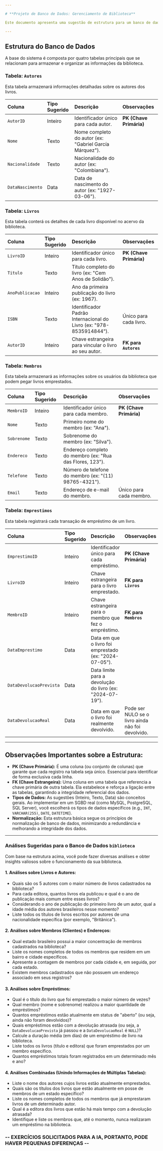 ```yaml
---

# **Projeto de Banco de Dados: Gerenciamento de Biblioteca**

Este documento apresenta uma sugestão de estrutura para um banco de dados relacional destinado ao gerenciamento de uma biblioteca, incluindo as tabelas, suas colunas e tipos de dados sugeridos, bem como uma série de análises que podem ser realizadas com os dados.

---
```


## **Estrutura do Banco de Dados**

A base do sistema é composta por quatro tabelas principais que se relacionam para armazenar e organizar as informações da biblioteca.

### **Tabela: `Autores`**
Esta tabela armazenará informações detalhadas sobre os autores dos livros.

| Coluna         | Tipo Sugerido | Descrição                                    | Observações             |
| :------------- | :------------ | :------------------------------------------- | :---------------------- |
| `AutorID`      | Inteiro       | Identificador único para cada autor.         | **PK (Chave Primária)** |
| `Nome`         | Texto         | Nome completo do autor (ex: "Gabriel García Márquez"). |                         |
| `Nacionalidade`| Texto         | Nacionalidade do autor (ex: "Colombiana").  |                         |
| `DataNascimento`| Data          | Data de nascimento do autor (ex: "1927-03-06"). |                         |

### **Tabela: `Livros`**
Esta tabela conterá os detalhes de cada livro disponível no acervo da biblioteca.

| Coluna          | Tipo Sugerido | Descrição                                    | Observações             |
| :-------------- | :------------ | :------------------------------------------- | :---------------------- |
| `LivroID`       | Inteiro       | Identificador único para cada livro.         | **PK (Chave Primária)** |
| `Titulo`        | Texto         | Título completo do livro (ex: "Cem Anos de Solidão"). |                         |
| `AnoPublicacao` | Inteiro       | Ano da primeira publicação do livro (ex: 1967). |                         |
| `ISBN`          | Texto         | Identificador Padrão Internacional do Livro (ex: "978-8535914844"). | Único para cada livro.  |
| `AutorID`       | Inteiro       | Chave estrangeira para vincular o livro ao seu autor. | **FK para `Autores`** |

### **Tabela: `Membros`**
Esta tabela armazenará as informações sobre os usuários da biblioteca que podem pegar livros emprestados.

| Coluna         | Tipo Sugerido | Descrição                                    | Observações             |
| :------------- | :------------ | :------------------------------------------- | :---------------------- |
| `MembroID`     | Inteiro       | Identificador único para cada membro.        | **PK (Chave Primária)** |
| `Nome`         | Texto         | Primeiro nome do membro (ex: "Ana").         |                         |
| `Sobrenome`    | Texto         | Sobrenome do membro (ex: "Silva").           |                         |
| `Endereco`     | Texto         | Endereço completo do membro (ex: "Rua das Flores, 123"). |                         |
| `Telefone`     | Texto         | Número de telefone do membro (ex: "(11) 98765-4321"). |                         |
| `Email`        | Texto         | Endereço de e-mail do membro.                | Único para cada membro. |

### **Tabela: `Emprestimos`**
Esta tabela registrará cada transação de empréstimo de um livro.

| Coluna              | Tipo Sugerido | Descrição                                    | Observações                      |
| :------------------ | :------------ | :------------------------------------------- | :------------------------------- |
| `EmprestimoID`      | Inteiro       | Identificador único para cada empréstimo.    | **PK (Chave Primária)** |
| `LivroID`           | Inteiro       | Chave estrangeira para o livro emprestado.   | **FK para `Livros`** |
| `MembroID`          | Inteiro       | Chave estrangeira para o membro que fez o empréstimo. | **FK para `Membros`** |
| `DataEmprestimo`    | Data          | Data em que o livro foi emprestado (ex: "2024-07-05"). |                                  |
| `DataDevolucaoPrevista`| Data          | Data limite para a devolução do livro (ex: "2024-07-19"). |                                  |
| `DataDevolucaoReal` | Data          | Data em que o livro foi realmente devolvido. | Pode ser NULO se o livro ainda não foi devolvido. |

---

## **Observações Importantes sobre a Estrutura:**

* **PK (Chave Primária):** É uma coluna (ou conjunto de colunas) que garante que cada registro na tabela seja único. Essencial para identificar de forma exclusiva cada linha.
* **FK (Chave Estrangeira):** Uma coluna em uma tabela que referencia a chave primária de outra tabela. Ela estabelece e reforça a ligação entre as tabelas, garantindo a integridade referencial dos dados.
* **Tipos de Dados:** As sugestões (Inteiro, Texto, Data) são conceitos gerais. Ao implementar em um SGBD real (como MySQL, PostgreSQL, SQL Server), você escolherá os tipos de dados específicos (e.g., `INT`, `VARCHAR(255)`, `DATE`, `DATETIME`).
* **Normalização:** Esta estrutura básica segue os princípios de normalização de banco de dados, minimizando a redundância e melhorando a integridade dos dados.

---

### **Análises Sugeridas para o Banco de Dados `biblioteca`**

Com base na estrutura acima, você pode fazer diversas análises e obter insights valiosos sobre o funcionamento da sua biblioteca.

#### **1. Análises sobre Livros e Autores:**

* Quais são os 5 autores com o maior número de livros cadastrados na biblioteca?
* Para cada editora, quantos livros ela publicou e qual é o ano de publicação mais comum entre esses livros?
* Considerando o ano de publicação do primeiro livro de um autor, qual a idade média dos autores brasileiros nesse momento?
* Liste todos os títulos de livros escritos por autores de uma nacionalidade específica (por exemplo, "Britânica").

#### **2. Análises sobre Membros (Clientes) e Endereços:**

* Qual estado brasileiro possui a maior concentração de membros cadastrados na biblioteca?
* Liste os nomes completos de todos os membros que residem em um bairro e cidade específicos.
* Apresente a contagem de membros por cada cidade e, em seguida, por cada estado.
* Existem membros cadastrados que não possuem um endereço associado em seus registros?

#### **3. Análises sobre Empréstimos:**

* Qual é o título do livro que foi emprestado o maior número de vezes?
* Qual membro (nome e sobrenome) realizou a maior quantidade de empréstimos?
* Quantos empréstimos estão atualmente em status de "aberto" (ou seja, ainda não foram devolvidos)?
* Quais empréstimos estão com a devolução atrasada (ou seja, a `DataDevolucaoPrevista` já passou e a `DataDevolucaoReal` é `NULL`)?
* Calcule a duração média (em dias) de um empréstimo de livro na biblioteca.
* Liste todos os livros (título e editora) que foram emprestados por um membro específico.
* Quantos empréstimos totais foram registrados em um determinado mês e ano?

#### **4. Análises Combinadas (Unindo Informações de Múltiplas Tabelas):**

* Liste o nome dos autores cujos livros estão atualmente emprestados.
* Quais são os títulos dos livros que estão atualmente em posse de membros de um estado específico?
* Liste os nomes completos de todos os membros que já emprestaram livros de um determinado autor.
* Qual é a editora dos livros que estão há mais tempo com a devolução atrasada?
* Identifique e liste os membros que, até o momento, nunca realizaram um empréstimo na biblioteca.

### -- EXERCÍCIOS SOLICITADOS PARA A IA, PORTANTO, PODE HAVER PEQUENAS DIFERENÇAS --